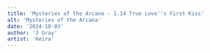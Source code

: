 ```yaml
---
title: 'Mysteries of the Arcana - 1.14 True Love''s First Kiss'
alt: 'Mysteries of the Arcana'
date: '2024-10-03'
author: 'J Gray'
artist: 'Keira'
---
```

